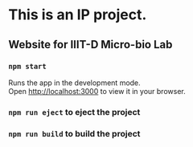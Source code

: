 # This is an IP project.
## Website for IIIT-D Micro-bio Lab

### `npm start`

Runs the app in the development mode.\
Open [http://localhost:3000](http://localhost:3000) to view it in your browser.

### `npm run eject` to eject the project
### `npm run build` to build the project 
